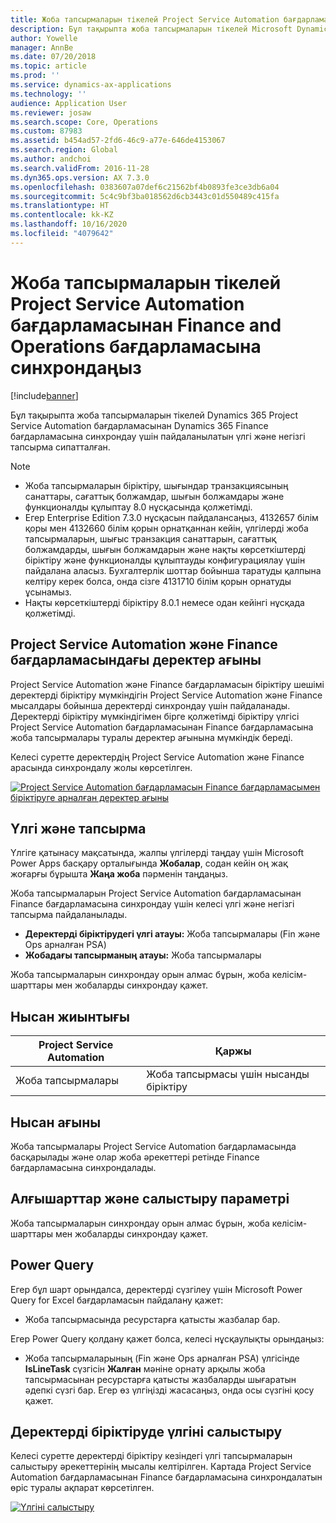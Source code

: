 ```yaml
---
title: Жоба тапсырмаларын тікелей Project Service Automation бағдарламасынан Finance and Operations бағдарламасына синхрондаңыз
description: Бұл тақырыпта жоба тапсырмаларын тікелей Microsoft Dynamics 365 Project Service Automation бағдарламасынан Dynamics 365 Finance бағдарламасына синхрондау үшін пайдаланылатын үлгі және негізгі тапсырма сипатталған.
author: Yowelle
manager: AnnBe
ms.date: 07/20/2018
ms.topic: article
ms.prod: ''
ms.service: dynamics-ax-applications
ms.technology: ''
audience: Application User
ms.reviewer: josaw
ms.search.scope: Core, Operations
ms.custom: 87983
ms.assetid: b454ad57-2fd6-46c9-a77e-646de4153067
ms.search.region: Global
ms.author: andchoi
ms.search.validFrom: 2016-11-28
ms.dyn365.ops.version: AX 7.3.0
ms.openlocfilehash: 0383607a07def6c21562bf4b0893fe3ce3db6a04
ms.sourcegitcommit: 5c4c9bf3ba018562d6cb3443c01d550489c415fa
ms.translationtype: HT
ms.contentlocale: kk-KZ
ms.lasthandoff: 10/16/2020
ms.locfileid: "4079642"
---
```

# <a name="synchronize-project-tasks-directly-from-project-service-automation-to-finance-and-operations"></a>Жоба тапсырмаларын тікелей Project Service Automation бағдарламасынан Finance and Operations бағдарламасына синхрондаңыз

[!include[banner](../includes/banner.md)]

Бұл тақырыпта жоба тапсырмаларын тікелей Dynamics 365 Project Service Automation бағдарламасынан Dynamics 365 Finance бағдарламасына синхрондау үшін пайдаланылатын үлгі және негізгі тапсырма сипатталған.

> [!NOTE]
> - Жоба тапсырмаларын біріктіру, шығындар транзакциясының санаттары, сағаттық болжамдар, шығын болжамдары және функционалды құлыптау 8.0 нұсқасында қолжетімді.
> - Егер Enterprise Edition 7.3.0 нұсқасын пайдалансаңыз, 4132657 білім қоры мен 4132660 білім қорын орнатқаннан кейін, үлгілерді жоба тапсырмаларын, шығыс транзакция санаттарын, сағаттық болжамдарды, шығын болжамдарын және нақты көрсеткіштерді біріктіру және функционалды құлыптауды конфигурациялау үшін пайдалана аласыз. Бухгалтерлік шоттар бойынша таратуды қалпына келтіру керек болса, онда сізге 4131710 білім қорын орнатуды ұсынамыз.
> - Нақты көрсеткіштерді біріктіру 8.0.1 немесе одан кейінгі нұсқада қолжетімді.

## <a name="data-flow-for-project-service-automation-to-finance"></a>Project Service Automation және Finance бағдарламасындағы деректер ағыны

Project Service Automation және Finance бағдарламасын біріктіру шешімі деректерді біріктіру мүмкіндігін Project Service Automation және Finance мысалдары бойынша деректерді синхрондау үшін пайдаланады. Деректерді біріктіру мүмкіндігімен бірге қолжетімді біріктіру үлгісі Project Service Automation бағдарламасынан Finance бағдарламасына жоба тапсырмалары туралы деректер ағынына мүмкіндік береді.

Келесі суретте деректердің Project Service Automation және Finance арасында синхрондалу жолы көрсетілген.

[![Project Service Automation бағдарламасын Finance бағдарламасымен біріктіруге арналған деректер ағыны](./media/ProjectTasksFlow.png)](./media/ProjectTasksFlow.png)

## <a name="template-and-task"></a>Үлгі және тапсырма

Үлгіге қатынасу мақсатында, жалпы үлгілерді таңдау үшін Microsoft Power Apps басқару орталығында **Жобалар**, содан кейін оң жақ жоғарғы бұрышта **Жаңа жоба** пәрменін таңдаңыз.

Жоба тапсырмаларын Project Service Automation бағдарламасынан Finance бағдарламасына синхрондау үшін келесі үлгі және негізгі тапсырма пайдаланылады.

- **Деректерді біріктірудегі үлгі атауы:** Жоба тапсырмалары (Fin және Ops арналған PSA)
- **Жобадағы тапсырманың атауы:** Жоба тапсырмалары

Жоба тапсырмаларын синхрондау орын алмас бұрын, жоба келісім-шарттары мен жобаларды синхрондау қажет.

## <a name="entity-set"></a>Нысан жиынтығы

| Project Service Automation | Қаржы                             |
|----------------------------|-------------------------------------|
| Жоба тапсырмалары              | Жоба тапсырмасы үшін нысанды біріктіру |

## <a name="entity-flow"></a>Нысан ағыны

Жоба тапсырмалары Project Service Automation бағдарламасында басқарылады және олар жоба әрекеттері ретінде Finance бағдарламасына синхрондалады.

## <a name="prerequisites-and-mapping-setup"></a>Алғышарттар және салыстыру параметрі

Жоба тапсырмаларын синхрондау орын алмас бұрын, жоба келісім-шарттары мен жобаларды синхрондау қажет.

## <a name="power-query"></a>Power Query

Егер бұл шарт орындалса, деректерді сүзгілеу үшін Microsoft Power Query for Excel бағдарламасын пайдалану қажет:

- Жоба тапсырмасында ресурстарға қатысты жазбалар бар.

Егер Power Query қолдану қажет болса, келесі нұсқаулықты орындаңыз:

- Жоба тапсырмаларының (Fin және Ops арналған PSA) үлгісінде **IsLineTask** сүзгісін **Жалған** мәніне орнату арқылы жоба тапсырмасынан ресурстарға қатысты жазбаларды шығаратын әдепкі сүзгі бар. Егер өз үлгіңізді жасасаңыз, онда осы сүзгіні қосу қажет.

## <a name="template-mapping-in-data-integration"></a>Деректерді біріктіруде үлгіні салыстыру

Келесі суретте деректерді біріктіру кезіндегі үлгі тапсырмаларын салыстыру әрекеттерінің мысалы келтірілген. Картада Project Service Automation бағдарламасынан Finance бағдарламасына синхрондалатын өріс туралы ақпарат көрсетілген.

[![Үлгіні салыстыру](./media/ProjectTasksMapping.png)](./media/ProjectTasksMapping.png)
